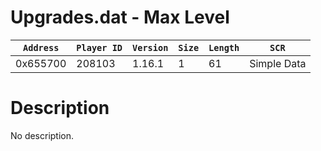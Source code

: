 # Upgrades.dat - Max Level

| `Address` | `Player ID` | `Version` | `Size` | `Length` | `SCR` |
| ---------- | ----------- | --------- | ------ | -------- | ---- |
| 0x655700 | 208103 | 1.16.1 | 1 | 61 | Simple Data |

# Description

No description.